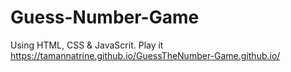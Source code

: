 # Guess-Number-Game
Using HTML, CSS &amp; JavaScrit. 
Play it
https://tamannatrine.github.io/GuessTheNumber-Game.github.io/
